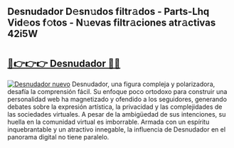 ## Desnudador D𝚎sn𝚞dos filtr𝚊dos - Parts-Lhq Vid𝚎os f𝚘tos - N𝚞evas filtr𝚊ciones atr𝚊ctivas 42i5W

# <h2><a href="http://mb0zgf.tromn.icu/?c=Desnudador">🔗👉👉👉 Desnudador 🔗🔗</a></h2>

[![Desnudador nuevo](https://i.imgur.com/pEAQMta.gif)](http://mb0zgf.tromn.icu/?c=Desnudador)
Desnudador, una figura compleja y polarizadora, desafía la comprensión fácil. Su enfoque poco ortodoxo para construir una personalidad web ha magnetizado y ofendido a los seguidores, generando debates sobre la expresión artística, la privacidad y las complejidades de las sociedades virtuales. A pesar de la ambigüedad de sus intenciones, su huella en la comunidad virtual es imborrable. Armada con un espíritu inquebrantable y un atractivo innegable, la influencia de Desnudador en el panorama digital no tiene paralelo.
